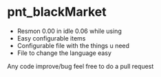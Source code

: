 # pnt_blackMarket

* Resmon 0.00 in idle 0.06 while using
* Easy configurable items
* Configurable file with the things u need
* File to change the language easy

Any code improve/bug feel free to do a pull request
